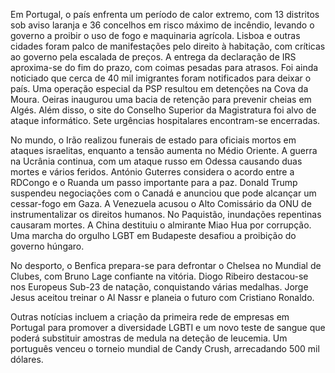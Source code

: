 Em Portugal, o país enfrenta um período de calor extremo, com 13 distritos sob aviso laranja e 36 concelhos em risco máximo de incêndio, levando o governo a proibir o uso de fogo e maquinaria agrícola. Lisboa e outras cidades foram palco de manifestações pelo direito à habitação, com críticas ao governo pela escalada de preços. A entrega da declaração de IRS aproxima-se do fim do prazo, com coimas pesadas para atrasos. Foi ainda noticiado que cerca de 40 mil imigrantes foram notificados para deixar o país. Uma operação especial da PSP resultou em detenções na Cova da Moura. Oeiras inaugurou uma bacia de retenção para prevenir cheias em Algés. Além disso, o site do Conselho Superior da Magistratura foi alvo de ataque informático. Sete urgências hospitalares encontram-se encerradas.

No mundo, o Irão realizou funerais de estado para oficiais mortos em ataques israelitas, enquanto a tensão aumenta no Médio Oriente. A guerra na Ucrânia continua, com um ataque russo em Odessa causando duas mortes e vários feridos. António Guterres considera o acordo entre a RDCongo e o Ruanda um passo importante para a paz. Donald Trump suspendeu negociações com o Canadá e anunciou que pode alcançar um cessar-fogo em Gaza. A Venezuela acusou o Alto Comissário da ONU de instrumentalizar os direitos humanos. No Paquistão, inundações repentinas causaram mortes. A China destituiu o almirante Miao Hua por corrupção. Uma marcha do orgulho LGBT em Budapeste desafiou a proibição do governo húngaro.

No desporto, o Benfica prepara-se para defrontar o Chelsea no Mundial de Clubes, com Bruno Lage confiante na vitória. Diogo Ribeiro destacou-se nos Europeus Sub-23 de natação, conquistando várias medalhas. Jorge Jesus aceitou treinar o Al Nassr e planeia o futuro com Cristiano Ronaldo.

Outras notícias incluem a criação da primeira rede de empresas em Portugal para promover a diversidade LGBTI e um novo teste de sangue que poderá substituir amostras de medula na deteção de leucemia. Um português venceu o torneio mundial de Candy Crush, arrecadando 500 mil dólares.